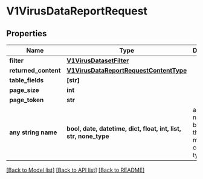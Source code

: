 # V1VirusDataReportRequest


## Properties
Name | Type | Description | Notes
------------ | ------------- | ------------- | -------------
**filter** | [**V1VirusDatasetFilter**](V1VirusDatasetFilter.md) |  | [optional] 
**returned_content** | [**V1VirusDataReportRequestContentType**](V1VirusDataReportRequestContentType.md) |  | [optional] 
**table_fields** | **[str]** |  | [optional] 
**page_size** | **int** |  | [optional] 
**page_token** | **str** |  | [optional] 
**any string name** | **bool, date, datetime, dict, float, int, list, str, none_type** | any string name can be used but the value must be the correct type | [optional]

[[Back to Model list]](../README.md#documentation-for-models) [[Back to API list]](../README.md#documentation-for-api-endpoints) [[Back to README]](../README.md)


